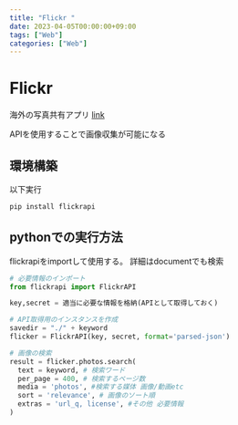```yaml
---
title: "Flickr "
date: 2023-04-05T00:00:00+09:00
tags: ["Web"]
categories: ["Web"]
---
```

# Flickr 

海外の写真共有アプリ
[link](https://www.flickr.com/)

APIを使用することで画像収集が可能になる

## 環境構築

以下実行

``` bash
pip install flickrapi
```

## pythonでの実行方法

flickrapiをimportして使用する。
詳細はdocumentでも検索

``` python
# 必要情報のインポート
from flickrapi import FlickrAPI

key,secret = 適当に必要な情報を格納(APIとして取得しておく)

# API取得用のインスタンスを作成
savedir = "./" + keyword
flicker = FlickrAPI(key, secret, format='parsed-json')

# 画像の検索
result = flicker.photos.search(
  text = keyword, # 検索ワード
  per_page = 400, # 検索するページ数
  media = 'photos', #検索する媒体 画像/動画etc
  sort = 'relevance', # 画像のソート順
  extras = 'url_q, license', #その他 必要情報
)
```